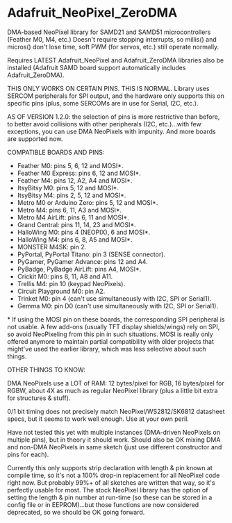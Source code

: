 # Adafruit_NeoPixel_ZeroDMA
DMA-based NeoPixel library for SAMD21 and SAMD51 microcontrollers
(Feather M0, M4, etc.) Doesn't require stopping interrupts, so millis() and
micros() don't lose time, soft PWM (for servos, etc.) still operate normally.

Requires LATEST Adafruit_NeoPixel and Adafruit_ZeroDMA libraries also be
installed (Adafruit SAMD board support automatically includes
Adafruit_ZeroDMA).

THIS ONLY WORKS ON CERTAIN PINS. THIS IS NORMAL. Library uses SERCOM
peripherals for SPI output, and the hardware only supports this on specific
pins (plus, some SERCOMs are in use for Serial, I2C, etc.).

AS OF VERSION 1.2.0: the selection of pins is more restrictive than before,
to better avoid collisions with other peripherals (I2C, etc.)...with few
exceptions, you can use DMA NeoPixels with impunity. And more boards are
supported now.

COMPATIBLE BOARDS AND PINS:

* Feather M0: pins 5, 6, 12 and MOSI*\.
* Feather M0 Express: pins 6, 12 and MOSI\*.
* Feather M4: pins 12, A2, A4 and MOSI\*.
* ItsyBitsy M0: pins 5, 12 and MOSI\*.
* ItsyBitsy M4: pins 2, 5, 12 and MOSI\*.
* Metro M0 or Arduino Zero: pins 5, 12 and MOSI\*.
* Metro M4: pins 6, 11, A3 and MOSI\*.
* Metro M4 AirLift: pins 6, 11 and MOSI\*.
* Grand Central: pins 11, 14, 23 and MOSI\*.
* HalloWing M0: pins 4 (NEOPIX), 6 and MOSI\*.
* HalloWing M4: pins 6, 8, A5 and MOSI\*.
* MONSTER M4SK: pin 2.
* PyPortal, PyPortal Titano: pin 3 (SENSE connector).
* PyGamer, PyGamer Advance: pins 12 and A4.
* PyBadge, PyBadge AirLift: pins A4, MOSI\*.
* Crickit M0: pins 8, 11, A8 and A11.
* Trellis M4: pin 10 (keypad NeoPixels).
* Circuit Playground M0: pin A2.
* Trinket M0: pin 4 (can't use simultaneously with I2C, SPI or Serial1).
* Gemma M0: pin D0 (can't use simultaneously with I2C, SPI or Serial1).

\* If using the MOSI pin on these boards, the corresponding SPI peripheral is
not usable. A few add-ons (usually TFT display shields/wings) rely on SPI,
so avoid NeoPixeling from this pin in such situations. MOSI is really only
offered anymore to maintain partial compatibility with older projects that
might've used the earlier library, which was less selective about such things.

OTHER THINGS TO KNOW:

DMA NeoPixels use a LOT of RAM: 12 bytes/pixel for RGB, 16 bytes/pixel for
RGBW, about 4X as much as regular NeoPixel library (plus a little bit extra
for structures & stuff).

0/1 bit timing does not precisely match NeoPixel/WS2812/SK6812 datasheet
specs, but it seems to work well enough. Use at your own peril.

Have not tested this yet with multiple instances (DMA-driven NeoPixels on
multiple pins), but in theory it should work. Should also be OK mixing DMA
and non-DMA NeoPixels in same sketch (just use different constructor and
pins for each).

Currently this only supports strip declaration with length & pin known at
compile time, so it's not a 100% drop-in replacement for all NeoPixel code
right now. But probably 99%+ of all sketches are written that way, so it's
perfectly usable for most. The stock NeoPixel library has the option of
setting the length & pin number at run-time (so these can be stored in a
config file or in EEPROM)...but those functions are now considered
deprecated, so we should be OK going forward.
